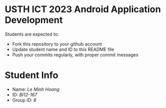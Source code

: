 USTH ICT 2023 Android Application Development
=====================================================

Students are expected to:

* Fork this repository to your github account
* Update student name and ID to this README file
* Push your commits regularly, with proper commit messages

Student Info
=======================

* Name: *Le Minh Hoang*
* ID: *BI12-167*
* Group ID: *6*
